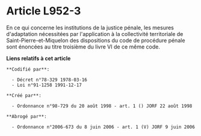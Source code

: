 # Article L952-3

En ce qui concerne les institutions de la justice pénale, les mesures d'adaptation nécessitées par l'application à la
collectivité territoriale de Saint-Pierre-et-Miquelon des dispositions du code de procédure pénale sont énoncées au titre
troisième du livre VI de ce même code.

**Liens relatifs à cet article**

	**Codifié par**:

	  - Décret n°78-329 1978-03-16
	  - Loi n°91-1258 1991-12-17

	**Créé par**:

	  - Ordonnance n°98-729 du 20 août 1998 - art. 1 () JORF 22 août 1998

	**Abrogé par**:

	  - Ordonnance n°2006-673 du 8 juin 2006 - art. 1 (V) JORF 9 juin 2006
